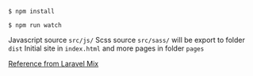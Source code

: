 
```
$ npm install
```

```
$ npm run watch
```

Javascript source `src/js/` Scss source `src/sass/` will be export to folder `dist`
Initial site in `index.html` and more pages in folder `pages`

[Reference from Laravel Mix](https://laravel-mix.com)